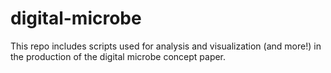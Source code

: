# digital-microbe

This repo includes scripts used for analysis and visualization (and more!) in the production of the digital microbe concept paper.
